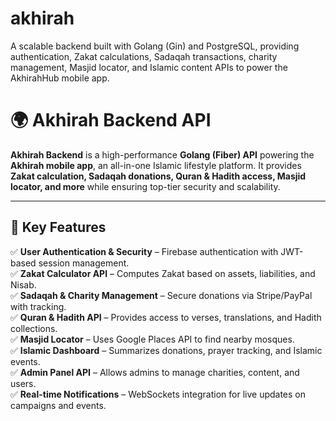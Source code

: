 # akhirah
A scalable backend built with Golang (Gin) and PostgreSQL, providing authentication, Zakat calculations, Sadaqah transactions, charity management, Masjid locator, and Islamic content APIs to power the AkhirahHub mobile app.

# 🌍 Akhirah Backend API

**Akhirah Backend** is a high-performance **Golang (Fiber) API** powering the **Akhirah mobile app**, an all-in-one Islamic lifestyle platform. It provides **Zakat calculation, Sadaqah donations, Quran & Hadith access, Masjid locator, and more** while ensuring top-tier security and scalability.

---

## 🚀 Key Features

✅ **User Authentication & Security** – Firebase authentication with JWT-based session management.  
✅ **Zakat Calculator API** – Computes Zakat based on assets, liabilities, and Nisab.  
✅ **Sadaqah & Charity Management** – Secure donations via Stripe/PayPal with tracking.  
✅ **Quran & Hadith API** – Provides access to verses, translations, and Hadith collections.  
✅ **Masjid Locator** – Uses Google Places API to find nearby mosques.  
✅ **Islamic Dashboard** – Summarizes donations, prayer tracking, and Islamic events.  
✅ **Admin Panel API** – Allows admins to manage charities, content, and users.  
✅ **Real-time Notifications** – WebSockets integration for live updates on campaigns and events.  
